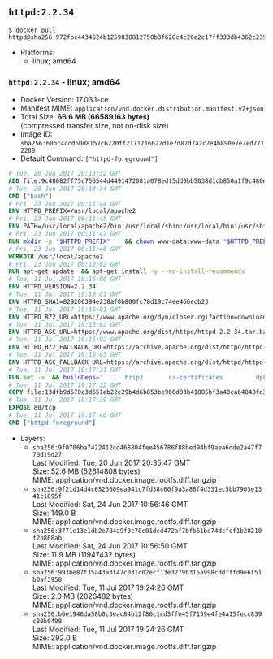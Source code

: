 ## `httpd:2.2.34`

```console
$ docker pull httpd@sha256:972fbc4434624b1259838812750b3f620c4c26e2c17ff333db4362c2392d7704
```

-	Platforms:
	-	linux; amd64

### `httpd:2.2.34` - linux; amd64

-	Docker Version: 17.03.1-ce
-	Manifest MIME: `application/vnd.docker.distribution.manifest.v2+json`
-	Total Size: **66.6 MB (66589163 bytes)**  
	(compressed transfer size, not on-disk size)
-	Image ID: `sha256:60bc4ccd60d8157c6220ff2171716622d1e7d87d7a2c7e4b890e7e7ed7712288`
-	Default Command: `["httpd-foreground"]`

```dockerfile
# Tue, 20 Jun 2017 20:13:32 GMT
ADD file:9c48682ff75c756544d4491472081a078edf5dd0bb5038d1cb850a1f9c480e3e in / 
# Tue, 20 Jun 2017 20:13:34 GMT
CMD ["bash"]
# Fri, 23 Jun 2017 00:11:44 GMT
ENV HTTPD_PREFIX=/usr/local/apache2
# Fri, 23 Jun 2017 00:11:45 GMT
ENV PATH=/usr/local/apache2/bin:/usr/local/sbin:/usr/local/bin:/usr/sbin:/usr/bin:/sbin:/bin
# Fri, 23 Jun 2017 00:11:47 GMT
RUN mkdir -p "$HTTPD_PREFIX" 	&& chown www-data:www-data "$HTTPD_PREFIX"
# Fri, 23 Jun 2017 00:11:48 GMT
WORKDIR /usr/local/apache2
# Fri, 23 Jun 2017 00:12:02 GMT
RUN apt-get update 	&& apt-get install -y --no-install-recommends 		libapr1 		libaprutil1 		libaprutil1-ldap 		libapr1-dev 		libaprutil1-dev 		libpcre++0 		libssl1.0.0 	&& rm -r /var/lib/apt/lists/*
# Tue, 11 Jul 2017 19:16:00 GMT
ENV HTTPD_VERSION=2.2.34
# Tue, 11 Jul 2017 19:16:01 GMT
ENV HTTPD_SHA1=829206394e238af0b800fc78d19c74ee466ecb23
# Tue, 11 Jul 2017 19:16:01 GMT
ENV HTTPD_BZ2_URL=https://www.apache.org/dyn/closer.cgi?action=download&filename=httpd/httpd-2.2.34.tar.bz2
# Tue, 11 Jul 2017 19:16:02 GMT
ENV HTTPD_ASC_URL=https://www.apache.org/dist/httpd/httpd-2.2.34.tar.bz2.asc
# Tue, 11 Jul 2017 19:16:02 GMT
ENV HTTPD_BZ2_FALLBACK_URL=https://archive.apache.org/dist/httpd/httpd-2.2.34.tar.bz2
# Tue, 11 Jul 2017 19:16:03 GMT
ENV HTTPD_ASC_FALLBACK_URL=https://archive.apache.org/dist/httpd/httpd-2.2.34.tar.bz2.asc
# Tue, 11 Jul 2017 19:17:21 GMT
RUN set -x 	&& buildDeps=' 		bzip2 		ca-certificates 		dpkg-dev 		gcc 		libpcre++-dev 		libssl-dev 		make 		wget 	' 	&& apt-get update 	&& apt-get install -y --no-install-recommends $buildDeps 	&& rm -r /var/lib/apt/lists/* 		&& { 		wget -O httpd.tar.bz2 "$HTTPD_BZ2_URL" 		|| wget -O httpd.tar.bz2 "$HTTPD_BZ2_FALLBACK_URL" 	; } 	&& echo "$HTTPD_SHA1 *httpd.tar.bz2" | sha1sum -c - 	&& { 		wget -O httpd.tar.bz2.asc "$HTTPD_ASC_URL" 		|| wget -O httpd.tar.bz2.asc "$HTTPD_ASC_FALLBACK_URL" 	; } 	&& export GNUPGHOME="$(mktemp -d)" 	&& gpg --keyserver ha.pool.sks-keyservers.net --recv-keys B1B96F45DFBDCCF974019235193F180AB55D9977 	&& gpg --batch --verify httpd.tar.bz2.asc httpd.tar.bz2 	&& rm -rf "$GNUPGHOME" httpd.tar.bz2.asc 		&& mkdir -p src 	&& tar -xf httpd.tar.bz2 -C src --strip-components=1 	&& rm httpd.tar.bz2 	&& cd src 		&& gnuArch="$(dpkg-architecture --query DEB_BUILD_GNU_TYPE)" 	&& ./configure 		--build="$gnuArch" 		--prefix="$HTTPD_PREFIX" 		--enable-mods-shared='all ssl ldap cache proxy authn_alias mem_cache file_cache authnz_ldap charset_lite dav_lock disk_cache' 	&& make -j "$(nproc)" 	&& make install 		&& cd .. 	&& rm -r src man manual 		&& sed -ri 		-e 's!^(\s*CustomLog)\s+\S+!\1 /proc/self/fd/1!g' 		-e 's!^(\s*ErrorLog)\s+\S+!\1 /proc/self/fd/2!g' 		"$HTTPD_PREFIX/conf/httpd.conf" 		&& apt-get purge -y --auto-remove $buildDeps
# Tue, 11 Jul 2017 19:17:32 GMT
COPY file:13dfb9d570a3d651eb22e29b4d6b853be966d83b41885bf3a40ca64840fd3db2 in /usr/local/bin/ 
# Tue, 11 Jul 2017 19:17:39 GMT
EXPOSE 80/tcp
# Tue, 11 Jul 2017 19:17:46 GMT
CMD ["httpd-foreground"]
```

-	Layers:
	-	`sha256:9f0706ba7422412cd468804fee456786f88bed94bf9aea6dde2a47f770d19d27`  
		Last Modified: Tue, 20 Jun 2017 20:35:47 GMT  
		Size: 52.6 MB (52614808 bytes)  
		MIME: application/vnd.docker.image.rootfs.diff.tar.gzip
	-	`sha256:9f21d14d4c6523609ea941c7fd38c60f9a3a88f4d331ec5bb7905e1341c1895f`  
		Last Modified: Sat, 24 Jun 2017 10:56:46 GMT  
		Size: 149.0 B  
		MIME: application/vnd.docker.image.rootfs.diff.tar.gzip
	-	`sha256:3771e13e1db2e784a9f0c78c01dcd472af7bfb61bd74dcfcf1b28210f2b808ab`  
		Last Modified: Sat, 24 Jun 2017 10:56:50 GMT  
		Size: 11.9 MB (11947432 bytes)  
		MIME: application/vnd.docker.image.rootfs.diff.tar.gzip
	-	`sha256:993be87f35a43a3f47c031c02ecf13e3279b315a998cddfffd9e6f51b0af3958`  
		Last Modified: Tue, 11 Jul 2017 19:24:26 GMT  
		Size: 2.0 MB (2026482 bytes)  
		MIME: application/vnd.docker.image.rootfs.diff.tar.gzip
	-	`sha256:b6e1946da58b0c3eac84b12f86c1cd5ffe45f7159e4fe4a15fecc839c80b0498`  
		Last Modified: Tue, 11 Jul 2017 19:24:26 GMT  
		Size: 292.0 B  
		MIME: application/vnd.docker.image.rootfs.diff.tar.gzip
